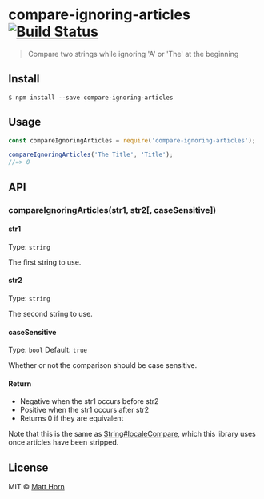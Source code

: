 # compare-ignoring-articles [![Build Status](https://travis-ci.org/mathphreak/compare-ignoring-articles.svg?branch=master)](https://travis-ci.org/mathphreak/compare-ignoring-articles)

> Compare two strings while ignoring 'A' or 'The' at the beginning


## Install

```
$ npm install --save compare-ignoring-articles
```


## Usage

```js
const compareIgnoringArticles = require('compare-ignoring-articles');

compareIgnoringArticles('The Title', 'Title');
//=> 0
```


## API

### compareIgnoringArticles(str1, str2[, caseSensitive])

#### str1

Type: `string`

The first string to use.

#### str2

Type: `string`

The second string to use.

#### caseSensitive

Type: `bool`
Default: `true`

Whether or not the comparison should be case sensitive.

#### Return

- Negative when the str1 occurs before str2
- Positive when the str1 occurs after str2
- Returns 0 if they are equivalent

Note that this is the same as [String#localeCompare](https://developer.mozilla.org/en-US/docs/Web/JavaScript/Reference/Global_Objects/String/localeCompare),
which this library uses once articles have been stripped.

## License

MIT © [Matt Horn](http://mathphreak.me)
